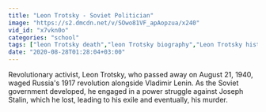 ```yaml
---
title: "Leon Trotsky - Soviet Politician"
image: "https://s2.dmcdn.net/v/SOwo81VF_apAopzua/x240"
vid_id: "x7vkn0o"
categories: "school"
tags: ["leon Trotsky death","leon Trotsky biography","Leon Trotsky history"]
date: "2020-08-28T01:28:04+03:00"
---
```

Revolutionary activist, Leon Trotsky, who passed away on August 21, 1940, waged Russia's 1917 revolution alongside Vladimir Lenin. As the Soviet government developed, he engaged in a power struggle against Joseph Stalin, which he lost, leading to his exile and eventually, his murder.
